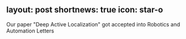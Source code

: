 layout: post
shortnews: true
icon: star-o
---

Our paper "Deep Active Localization" got accepted into Robotics and Automation Letters
